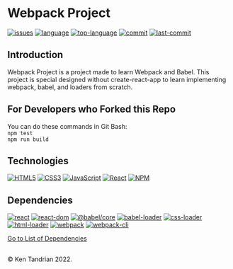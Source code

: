 # Webpack Project
[![issues](https://img.shields.io/github/issues/KenTandrian/webpack-from-scratch)](https://github.com/KenTandrian/webpack-from-scratch/issues)
[![language](https://img.shields.io/github/languages/count/KenTandrian/webpack-from-scratch)](https://github.com/KenTandrian/webpack-from-scratch/search?l=javascript)
[![top-language](https://img.shields.io/github/languages/top/KenTandrian/webpack-from-scratch)](https://github.com/KenTandrian/webpack-from-scratch/search?l=javascript)
[![commit](https://img.shields.io/github/commit-activity/m/KenTandrian/webpack-from-scratch)](https://github.com/KenTandrian/webpack-from-scratch/commits/main)
[![last-commit](https://img.shields.io/github/last-commit/KenTandrian/webpack-from-scratch)](https://github.com/KenTandrian/webpack-from-scratch/commits/main)

## Introduction
Webpack Project is a project made to learn Webpack and Babel. This project is special designed without create-react-app to learn implementing webpack, babel, and loaders from scratch.

## For Developers who Forked this Repo
You can do these commands in Git Bash:\
`npm test`\
`npm run build`

## Technologies
[![HTML5](https://img.shields.io/badge/-HTML5-black?style=for-the-badge&logo=html5&logoColor=orange)](https://github.com/KenTandrian?tab=repositories&language=html)
[![CSS3](https://img.shields.io/badge/-CSS3-black?style=for-the-badge&logo=css3&logoColor=blue)](https://github.com/KenTandrian?tab=repositories&language=css)
[![JavaScript](https://img.shields.io/badge/-JavaScript-black?style=for-the-badge&logo=javascript)](https://github.com/KenTandrian?tab=repositories&language=javascript)
[![React](https://img.shields.io/badge/-React-black?style=for-the-badge&logo=react)](https://github.com/KenTandrian?tab=repositories&language=javascript)
[![NPM](https://img.shields.io/badge/NPM-%23000000.svg?style=for-the-badge&logo=npm&logoColor=white)](https://github.com/KenTandrian?tab=repositories)

## Dependencies
[![react](https://img.shields.io/github/package-json/dependency-version/KenTandrian/webpack-from-scratch/react)](https://www.npmjs.com/package/react)
[![react-dom](https://img.shields.io/github/package-json/dependency-version/KenTandrian/webpack-from-scratch/react-dom)](https://www.npmjs.com/package/react-dom)
[![@babel/core](https://img.shields.io/github/package-json/dependency-version/KenTandrian/webpack-from-scratch/@babel/core)](https://www.npmjs.com/package/@babel/core)
[![babel-loader](https://img.shields.io/github/package-json/dependency-version/KenTandrian/webpack-from-scratch/babel-loader)](https://www.npmjs.com/package/babel-loader)
[![css-loader](https://img.shields.io/github/package-json/dependency-version/KenTandrian/webpack-from-scratch/css-loader)](https://www.npmjs.com/package/css-loader)
[![html-loader](https://img.shields.io/github/package-json/dependency-version/KenTandrian/webpack-from-scratch/html-loader)](https://www.npmjs.com/package/html-loader)
[![webpack](https://img.shields.io/github/package-json/dependency-version/KenTandrian/webpack-from-scratch/webpack)](https://www.npmjs.com/package/webpack)
[![webpack-cli](https://img.shields.io/github/package-json/dependency-version/KenTandrian/webpack-from-scratch/webpack-cli)](https://www.npmjs.com/package/webpack-cli)

[Go to List of Dependencies](https://github.com/KenTandrian/webpack-from-scratch/network/dependencies)


## 
&#169; Ken Tandrian 2022.
